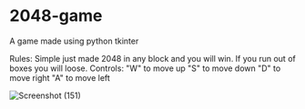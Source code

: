# 2048-game
A game made using python tkinter

Rules: Simple just made 2048 in any block and you will win. If you run out of boxes you will loose.
Controls: 
"W" to move up
"S" to move down
"D" to move right
"A" to move left

![Screenshot (151)](https://user-images.githubusercontent.com/70143208/163167622-0afc3859-f7a3-4b75-b7c6-59f3c2324fe2.png)
